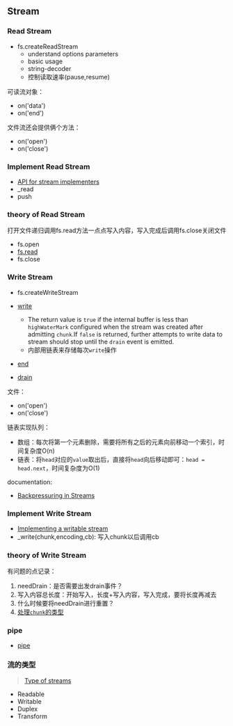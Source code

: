 ## Stream

### Read Stream

* fs.createReadStream
  * understand options parameters
  * basic usage
  * string-decoder
  * 控制读取速率(pause,resume)

可读流对象：

* on('data')
* on('end')

文件流还会提供俩个方法：

* on('open')
* on('close')

### Implement Read Stream

* [API for stream implementers](https://nodejs.org/api/stream.html#stream_api_for_stream_implementers)
* _read
* push

### theory of Read Stream

打开文件递归调用fs.read方法一点点写入内容，写入完成后调用fs.close关闭文件

* fs.open
* [fs.read](https://github.com/wangkaiwd/node-core/blob/9fc2868f4be497535f08ddd810464129c7a194cd/08.stream/read-stream-implement.js#L66-L69)
* fs.close

### Write Stream

* fs.createWriteStream


* [write](https://devdocs.io/node~14_lts/stream#stream_writable_write_chunk_encoding_callback)
  * The return value is `true` if the internal buffer is less than `highWaterMark` configured when the stream was
    created after admitting `chunk`.If `false` is returned, further attempts to write data to stream should stop until
    the `drain` event is emitted.
  * 内部用链表来存储每次`write`操作
* [end](https://devdocs.io/node~14_lts/stream#stream_writable_end_chunk_encoding_callback)
* [drain](https://devdocs.io/node~14_lts/stream#stream_event_drain)

文件：

* on('open')
* on('close')

链表实现队列：

* 数组：每次将第一个元素删除，需要将所有之后的元素向前移动一个索引，时间复杂度O(n)
* 链表：将`head`对应的`value`取出后，直接将`head`向后移动即可：`head = head.next`，时间复杂度为O(1)

documentation:

* [Backpressuring in Streams](https://nodejs.org/en/docs/guides/backpressuring-in-streams/)

### Implement Write Stream

* [Implementing a writable stream](https://nodejs.org/dist/latest-v14.x/docs/api/stream.html#stream_implementing_a_writable_stream)
* _write(chunk,encoding,cb): 写入chunk以后调用cb

### theory of Write Stream

有问题的点记录：

1. needDrain：是否需要出发drain事件？
2. 写入内容总长度：开始写入，长度+写入内容，写入完成，要将长度再减去
3. 什么时候要将needDrain进行重置？
4. [处理`chunk`的类型](https://github.com/wangkaiwd/node-core/blob/8e83f55f552cb6a6fbf7416b6ca19b010ff245dd/08.stream/write-stream-implement.js#L55)

### pipe

* [pipe](https://devdocs.io/node~14_lts/stream#stream_readable_pipe_destination_options)

### 流的类型

> [Type of streams](https://nodejs.org/dist/latest-v14.x/docs/api/stream.html#stream_types_of_streams)

* Readable
* Writable
* Duplex
* Transform